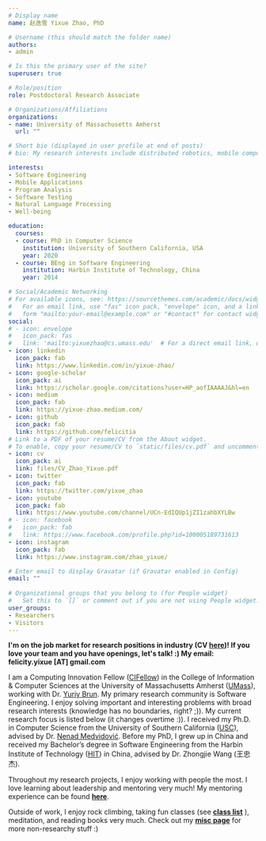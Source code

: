 ```yaml
---
# Display name
name: 赵逸雪 Yixue Zhao, PhD

# Username (this should match the folder name)
authors:
- admin

# Is this the primary user of the site?
superuser: true

# Role/position
role: Postdoctoral Research Associate

# Organizations/Affiliations
organizations:
- name: University of Massachusetts Amherst 
  url: ""

# Short bio (displayed in user profile at end of posts)
# bio: My research interests include distributed robotics, mobile computing and programmable matter.

interests:
- Software Engineering
- Mobile Applications
- Program Analysis
- Software Testing
- Natural Language Processing
- Well-being

education:
  courses:
  - course: PhD in Computer Science
    institution: University of Southern California, USA
    year: 2020
  - course: BEng in Software Engineering
    institution: Harbin Institute of Technology, China
    year: 2014

# Social/Academic Networking
# For available icons, see: https://sourcethemes.com/academic/docs/widgets/#icons
#   For an email link, use "fas" icon pack, "envelope" icon, and a link in the
#   form "mailto:your-email@example.com" or "#contact" for contact widget.
social:
# - icon: envelope
#   icon_pack: fas
#   link: 'mailto:yixuezhao@cs.umass.edu'  # For a direct email link, use "mailto:test@example.org".
- icon: linkedin
  icon_pack: fab
  link: https://www.linkedin.com/in/yixue-zhao/
- icon: google-scholar
  icon_pack: ai
  link: https://scholar.google.com/citations?user=HP_aofIAAAAJ&hl=en
- icon: medium
  icon_pack: fab
  link: https://yixue-zhao.medium.com/
- icon: github
  icon_pack: fab
  link: https://github.com/felicitia
# Link to a PDF of your resume/CV from the About widget.
# To enable, copy your resume/CV to `static/files/cv.pdf` and uncomment the # lines below.  
- icon: cv
  icon_pack: ai
  link: files/CV_Zhao_Yixue.pdf
- icon: twitter
  icon_pack: fab
  link: https://twitter.com/yixue_zhao
- icon: youtube
  icon_pack: fab
  link: https://www.youtube.com/channel/UCn-EdIQUp1jZI1zahbXYLBw
# - icon: facebook
#   icon_pack: fab
#   link: https://www.facebook.com/profile.php?id=100005189731613
- icon: instagram
  icon_pack: fab
  link: https://www.instagram.com/zhao_yixue/

# Enter email to display Gravatar (if Gravatar enabled in Config)
email: ""
  
# Organizational groups that you belong to (for People widget)
#   Set this to `[]` or comment out if you are not using People widget.  
user_groups:
- Researchers
- Visitors
---
```

**I'm on the job market for research positions in industry (CV [here](/~yixuezhao/files/CV_Zhao_Yixue.pdf))! If you love your team and you have openings, let's talk! :) My email: felicity.yixue [AT] gmail.com**

I am a Computing Innovation Fellow ([CIFellow](https://cifellows2020.org/2020-class/)) in the College of Information & Computer Sciences at the University of Massachusetts Amherst ([UMass](https://www.cics.umass.edu/)), working with Dr. [Yuriy Brun](https://people.cs.umass.edu/~brun/). My primary research community is Software Engineering. I enjoy solving important and interesting problems with broad research interests (knowledge has no boundaries, right? ;)). My current research focus is listed below (it changes overtime :)). I received my Ph.D. in Computer Science from the University of Southern California ([USC](https://www.cs.usc.edu/)), advised by Dr. [Nenad Medvidović](https://softarch.usc.edu/~neno/).  Before my PhD, I grew up in China and received my Bachelor’s degree in Software Engineering from the Harbin Institute of Technology ([HIT](http://en.hit.edu.cn/)) in China, advised by Dr. Zhongjie Wang (王忠杰).

Throughout my research projects, I enjoy working with people the most. I love learning about leadership and mentoring very much! My mentoring experience can be found [**here**](/~yixuezhao/mentoring/).

Outside of work, I enjoy rock climbing, taking fun classes (see [**class list**](/~yixuezhao/classes/) ), meditation, and reading books very much. Check out my [**misc page**](/~yixuezhao/misc/) for more non-researchy stuff :)